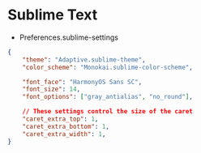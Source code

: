 # Sublime Text

- Preferences.sublime-settings

```json
{
	"theme": "Adaptive.sublime-theme",
	"color_scheme": "Monokai.sublime-color-scheme",

	"font_face": "HarmonyOS Sans SC",
	"font_size": 14,
	"font_options": ["gray_antialias", "no_round"],

	// These settings control the size of the caret
	"caret_extra_top": 1,
	"caret_extra_bottom": 1,
	"caret_extra_width": 1,
}
```
